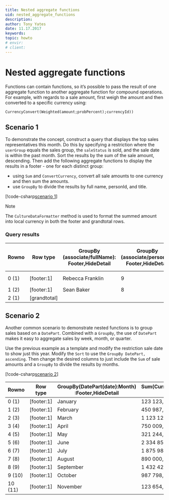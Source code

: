 ```yaml
---
title: Nested aggregate functions
uid: nested_aggregate_functions
description:
author: Tony Yates
date: 11.17.2017
keywords:
topic: howto
# envir:
# client:
---
```


# Nested aggregate functions

Functions can contain functions, so it’s possible to pass the result of one aggregate function to another aggregate function for compound operations. For example, with regards to a sale amount, first weigh the amount and then converted to a specific currency using:

`CurrencyConvert(Weighted(amount;probPercent);currencyId))`

## Scenario 1

To demonstrate the concept, construct a query that displays the top sales representatives this month. Do this by specifying a restriction where the `userGroup` equals the sales group, the `saleStatus` is sold, and the sale date is within the past month. Sort the results by the sum of the sale amount, descending. Then add the following aggregate functions to display the results in a footer - one for each distinct group:

* using `Sum` and `ConvertCurrency`, convert all sale amounts to one currency and then sum the amounts.
* use `GroupBy` to divide the results by full name, personId, and title.

[!code-csharp[scenario 1](includes/nested-aggregate-1.cs)]

> [!NOTE]
> The `CultureDataFormatter` method is used to format the summed amount into local currency in both the footer and grandtotal rows.

### Query results

| Rowno | Row type | GroupBy (associate/fullName): Footer,HideDetail | GroupBy (associate/personId): Footer,HideDetail | GroupBy (associate/title): Footer,HideDetail | Sum (CurrencyConvert (amount;36)): HideDetail |
|---|---|---|---|---|---|
| 0 (1) | \[footer:1\] | Rebecca Franklin | 9| Sales Representative | 1 480 110,00 |
| 1 (2) | \[footer:1\] | Sean Baker | 8 | Tech and Sales | 152 495,00 |
| 2 (1) | \[grandtotal\] | | | | 1 632 605,00 |

## Scenario 2

Another common scenario to demonstrate nested functions is to group sales based on a `DatePart`. Combined with a `GroupBy`, the use of `DatePart` makes it easy to aggregate sales by week, month, or quarter.

Use the previous example as a template and modify the restriction sale date to show just this year. Modify the `Sort` to use the `GroupBy DatePart, ascending`. Then change the desired columns to just include the `Sum` of sale amounts and a `GroupBy` to divide the results by months.

[!code-csharp[scenario 2](includes/nested-aggregate-2.cs)]

| Rowno | Row type | GroupBy(DatePart(date):Month) :Footer,HideDetail | Sum(CurrencyConvert(amount;36)) :HideDetail |
|---|---|---|---|
| 0 (1) | \[footer:1\] | January | 123 123,00 |
| 1 (2) | \[footer:1\] | February | 450 987,00 |
| 2 (3) | \[footer:1\] | March | 1 123 123,00 |
| 3 (4) | \[footer:1\] | April | 750 009,00 |
| 4 (5) | \[footer:1\] | May | 321 244,99 |
| 5 (6) | \[footer:1\] | June | 2 334 854,00 |
| 6 (7) | \[footer:1\] | July | 1 875 987,00 |
| 7 (8) | \[footer:1\] | August | 890 000,00 |
| 8 (9) | \[footer:1\] | September | 1 432 423,00 |
| 9 (10) | \[footer:1\] | October | 987 798,00 |
| 10 (11) | \[footer:1\] | November | 123 654,00 |
